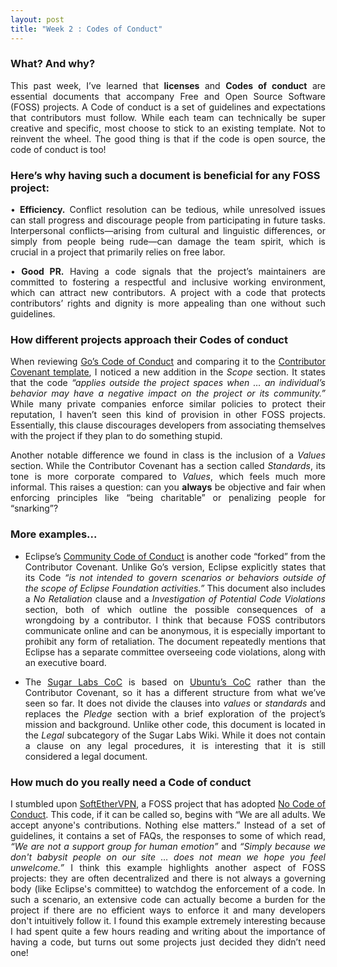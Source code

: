 ```yaml
---
layout: post
title: "Week 2 : Codes of Conduct"
---
```


### What? And why?

<div align='justify'>

This past week, I’ve learned that **licenses** and **Codes of conduct** are essential documents that accompany Free and Open Source Software (FOSS) projects. A Code of conduct is a set of guidelines and expectations that contributors must follow. While each team can technically be super creative and specific, most choose to stick to an existing template. Not to reinvent the wheel. The good thing is that if the code is open source, the code of conduct is too!

</div>

### Here’s why having such a document is beneficial for any FOSS project:

<div align='justify'>

•	**Efficiency.** Conflict resolution can be tedious, while unresolved issues can stall progress and discourage people from participating in future tasks. Interpersonal conflicts—arising from cultural and linguistic differences, or simply from people being rude—can damage the team spirit, which is crucial in a project that primarily relies on free labor.

•	**Good PR.** Having a code signals that the project’s maintainers are committed to fostering a respectful and inclusive working environment, which can attract new contributors. A project with a code that protects contributors’ rights and dignity is more appealing than one without such guidelines.

</div>

### How different projects approach their Codes of conduct

<div align='justify'>

When reviewing [Go’s Code of Conduct][Go] and comparing it to the [Contributor Covenant template][Covenant], I noticed a new addition in the *Scope* section. It states that the code *“applies outside the project spaces when … an individual’s behavior may have a negative impact on the project or its community.”* While many private companies enforce similar policies to protect their reputation, I haven’t seen this kind of provision in other FOSS projects. Essentially, this clause discourages developers from associating themselves with the project if they plan to do something stupid.

Another notable difference we found in class is the inclusion of a *Values* section. While the Contributor Covenant has a section called *Standards*, its tone is more corporate compared to *Values*, which feels much more informal. This raises a question: can you **always** be objective and fair when enforcing principles like “being charitable” or penalizing people for “snarking”?

</div>

### More examples...

<div align='justify'>

* Eclipse’s [Community Code of Conduct][Ecl] is another code “forked” from the Contributor Covenant. Unlike Go’s version, Eclipse explicitly states that its Code *“is not intended to govern scenarios or behaviors outside of the scope of Eclipse Foundation activities.”* This document also includes a *No Retaliation* clause and a *Investigation of Potential Code Violations* section, both of which outline the possible consequences of a wrongdoing by a contributor. I think that because FOSS contributors communicate online and can be anonymous, it is especially important to prohibit any form of retaliation. The document repeatedly mentions that Eclipse has a separate committee overseeing code violations, along with an executive board.

* The [Sugar Labs CoC][SL] is based on [Ubuntu’s CoC][UB] rather than the Contributor Covenant, so it has a different structure from what we’ve seen so far. It does not divide the clauses into _values_ or _standards_ and replaces the *Pledge* section with a brief exploration of the project’s mission and background. Unlike other code, this document is located in the *Legal* subcategory of the Sugar Labs Wiki. While it does not contain a clause on any legal procedures, it is interesting that it is still considered a legal document.

[Go]: [https://go.dev/conduct]
[Covenant]: [https://www.contributor-covenant.org/]
[Ecl]: [https://www.eclipse.org/org/documents/Community_Code_of_Conduct.php]
[SL]: [https://wiki.sugarlabs.org/go/Sugar_Labs/Legal/Code_of_Conduct]
[UB]: [https://ubuntu.com/community/ethos/code-of-conduct]

</div>

### How much do you really need a Code of conduct

<div align='justify'>

I stumbled upon [SoftEtherVPN][SEVPN], a FOSS project that has adopted [No Code of Conduct][Nococ]. This code, if it can be called so, begins with “We are all adults. We accept anyone's contributions. Nothing else matters.” Instead of a set of guidelines, it contains a set of FAQs, the responses to some of which read, _“We are not a support group for human emotion”_ and _“Simply because we don't babysit people on our site … does not mean we hope you feel unwelcome.”_ I think this example highlights another aspect of FOSS projects: they are often decentralized and there is not always a governing body (like Eclipse's committee) to watchdog the enforcement of a code. In such a scenario, an extensive code can actually become a burden for the project if there are no efficient ways to enforce it and many developers don't intuitively follow it. I found this example extremely interesting because I had spent quite a few hours reading and writing about the importance of having a code, but turns out some projects just decided they didn’t need one!

[SEVPN]: [https://github.com/SoftEtherVPN/SoftEtherVPN/blob/master/CODE_OF_CONDUCT.md]
[Nococ]: [https://nocodeofconduct.com/]

</div>

